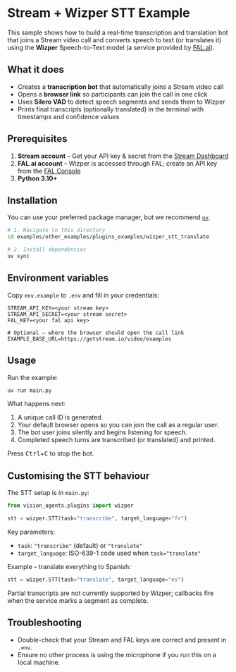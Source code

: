 # Stream + Wizper STT Example

This sample shows how to build a real-time transcription and translation bot that joins a
Stream video call and converts speech to text (or translates it) using the
**Wizper** Speech-to-Text model (a service provided by [FAL.ai](https://fal.ai)).

## What it does

- Creates a **transcription bot** that automatically joins a Stream video call
- Opens a **browser link** so participants can join the call in one click
- Uses **Silero VAD** to detect speech segments and sends them to Wizper
- Prints final transcripts (optionally translated) in the terminal with
  timestamps and confidence values

## Prerequisites

1. **Stream account** – Get your API key & secret from the
   [Stream Dashboard](https://dashboard.getstream.io)
2. **FAL.ai account** – Wizper is accessed through FAL; create an API key from the
   [FAL Console](https://app.fal.ai)
3. **Python 3.10+**

## Installation

You can use your preferred package manager, but we recommend [`uv`](https://docs.astral.sh/uv/).

```bash
# 1. Navigate to this directory
cd examples/other_examples/plugins_examples/wizper_stt_translate

# 2. Install dependencies
uv sync
```

## Environment variables

Copy `env.example` to `.env` and fill in your credentials:

```
STREAM_API_KEY=<your stream key>
STREAM_API_SECRET=<your stream secret>
FAL_KEY=<your fal api key>

# Optional – where the browser should open the call link
EXAMPLE_BASE_URL=https://getstream.io/video/examples
```

## Usage

Run the example:

```bash
uv run main.py
```

What happens next:

1. A unique call ID is generated.
2. Your default browser opens so you can join the call as a regular user.
3. The bot user joins silently and begins listening for speech.
4. Completed speech turns are transcribed (or translated) and printed.

Press <kbd>Ctrl</kbd>+<kbd>C</kbd> to stop the bot.

## Customising the STT behaviour

The STT setup is in `main.py`:

```python
from vision_agents.plugins import wizper

stt = wizper.STT(task="transcribe", target_language="fr")
```

Key parameters:

- `task`: `"transcribe"` (default) or `"translate"`
- `target_language`: ISO-639-1 code used when `task="translate"`

Example – translate everything to Spanish:

```python
stt = wizper.STT(task="translate", target_language="es")
```

Partial transcripts are not currently supported by Wizper; callbacks fire when
the service marks a segment as complete.

## Troubleshooting

- Double-check that your Stream and FAL keys are correct and present in `.env`.
- Ensure no other process is using the microphone if you run this on a local
  machine.
